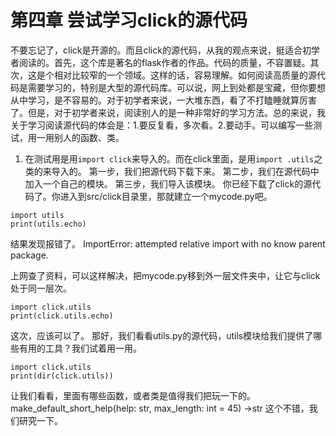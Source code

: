 # 第四章 尝试学习click的源代码 
不要忘记了，click是开源的。而且click的源代码，从我的观点来说，挺适合初学者阅读的。首先，这个库是著名的flask作者的作品。代码的质量，不容置疑。其次，这是个相对比较窄的一个领域。这样的话，容易理解。如何阅读高质量的源代码是需要学习的，特别是大型的源代码库。可以说，网上到处都是宝藏，但你要想从中学习，是不容易的。对于初学者来说，一大堆东西，看了不打瞌睡就算厉害了。但是，对于初学者来说，阅读别人的是一种非常好的学习方法。总的来说，我关于学习阅读源代码的体会是：1.要反复看，多次看。2.要动手。可以编写一些测试，用一用别人的函数、类。
1. 在测试用是用`import click`来导入的。而在click里面，是用`import .utils`之类的来导入的。
第一步，我们把源代码下载下来。
第二步，我们在源代码中加入一个自己的模块。
第三步，我们导入该模块。
你已经下载了click的源代码了。你进入到src/click目录里，那就建立一个mycode.py吧。
```
import utils
print(utils.echo)
```

结果发现报错了。
ImportError: attempted relative import with no know parent package.

上网查了资料，可以这样解决，把mycode.py移到外一层文件夹中，让它与click处于同一层次。
```
import click.utils
print(click.utils.echo)
```
这次，应该可以了。
那好，我们看看utils.py的源代码，utils模块给我们提供了哪些有用的工具？我们试着用一用。

```
import click.utils
print(dir(click.utils))
```
让我们看看，里面有哪些函数，或者类是值得我们把玩一下的。make_default_short_help(help: str, max_length: int = 45) ->str 这个不错，我们研究一下。

